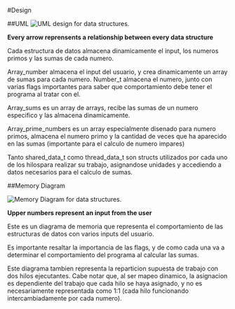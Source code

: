 #Design

##UML
![UML design for data structures](/design/UML_diagram.png "UML design for data structures").


**Every arrow reprensents a relationship between every data structure**


Cada estructura de datos almacena dinamicamente el input, los numeros primos y las sumas de cada numero.


Array_number almacena el input del usuario, y crea dinamicamente un array de sumas para cada numero. Number_t almacena el numero, junto con varias flags importantes para saber que comportamiento debe tener el programa al tratar con el.


Array_sums es un array de arrays, recibe las sumas de un numero especifico y las almacena dinamicamente.


Array_prime_numbers es un array especialmente disenado para numero primos, almacena el numero primo y la cantidad de veces que ha aparecido en las sumas (importante para el calculo de numero impares)


Tanto shared_data_t como thread_data_t son structs utilizados por cada uno de los hilospara realizar su trabajo, asignandose unidades y accediendo a datos necesarios para el calculo de sumas.

##Memory Diagram


![Memory Diagram for data structures](/design/Memory_diagram.jpg
"Memory Diagram for data structures").


**Upper numbers represent an input from the user**


Este es un diagrama de memoria que representa el comportamiento de las estructuras de datos con varios inputs del usuario.


Es importante resaltar la importancia de las flags, y de como cada una va a determinar el comportamiento del programa al calcular las sumas.


Este diagrama tambien representa la reparticion supuesta de trabajo con dos hilos ejecutantes. Cabe notar que, al ser mapeo dinamico, la asignacion es dependiente del trabajo que cada hilo se haya asignado, y no es necesariamente representada como 1:1 (cada hilo funcionando intercambiadamente por cada numero).